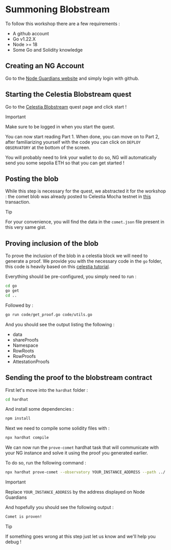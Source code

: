 # Summoning Blobstream

To follow this workshop there are a few requirements :

- A github account
- Go v1.22.X
- Node >= 18
- Some Go and Solidity knowledge

## Creating an NG Account

Go to the [Node Guardians website](https://nodeguardians.io) and simply login with github.

## Starting the Celestia Blobstream quest

Go to the [Celestia Blobstream](https://nodeguardians.io/adventure/celestia-blobstream/start) quest page and click start !

> [!IMPORTANT]  
> Make sure to be logged in when you start the quest.

You can now start reading Part 1. When done, you can move on to Part 2, after familiarizing yourself with the code you can click on `DEPLOY OBSERVATORY` at the bottom of the screen.

You will probably need to link your wallet to do so, NG will automatically send you some sepolia ETH so that you can get started !

## Posting the blob

While this step is necessary for the quest, we abstracted it for the workshop : the comet blob was already posted to Celestia Mocha testnet in [this](https://testnet.celestia.explorers.guru/transaction/5EC9E71F71C40A16B6F1E71CE4E8ADA205EE07072052DF25E0A44A1ED21DF17A?height=2241721) transaction.

> [!TIP]
> For your convenience, you will find the data in the `comet.json` file present in this very same gist.

## Proving inclusion of the blob

To prove the inclusion of the blob in a celestia block we will need to generate a proof. We provide you with the necessary code in the `go` folder, this code is heavily based on this [celestia tutorial](https://docs.celestia.org/developers/blobstream-proof-queries#full-example-of-proving-that-a-celestia-block-was-committed-to-by-blobstream-x-contract).

Everything should be pre-configured, you simply need to run :

```sh
cd go
go get
cd ..
```

Followed by :

```sh
go run code/get_proof.go code/utils.go
```

And you should see the output listing the following :

- data
- shareProofs
- Namespace
- RowRoots
- RowProofs
- AttestationProofs

## Sending the proof to the blobstream contract

First let's move into the `hardhat` folder :

```sh
cd hardhat
```

And install some dependencies :

```sh
npm install
```

Next we need to compile some solidity files with :

```sh
npx hardhat compile
```

We can now run the `prove-comet` hardhat task that will communicate with your NG instance and solve it using the proof you generated earlier.

To do so, run the following command :

```sh
npx hardhat prove-comet --observatory YOUR_INSTANCE_ADDRESS --path ../../data/proof.json --network sepolia
```

> [!IMPORTANT]  
> Replace `YOUR_INSTANCE_ADDRESS` by the address displayed on Node Guardians

And hopefully you should see the following output :

```sh
Comet is proven!
```

> [!TIP]
> If something goes wrong at this step just let us know and we'll help you debug !
